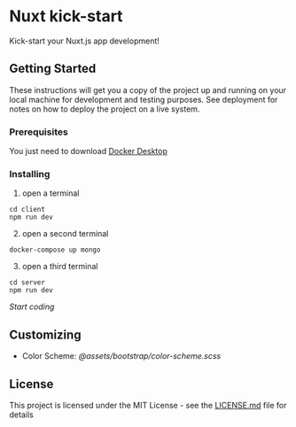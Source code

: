# Nuxt kick-start

Kick-start your Nuxt.js app development!

## Getting Started

These instructions will get you a copy of the project up and running on your local machine for development and testing purposes. See deployment for notes on how to deploy the project on a live system.

### Prerequisites

You just need to download [Docker Desktop](https://hub.docker.com/?overlay=onboarding)


### Installing

1. open a terminal

```
cd client
npm run dev
```

2. open a second terminal

```
docker-compose up mongo
```

3. open a third terminal

```
cd server
npm run dev
```

_Start coding_

## Customizing

- Color Scheme: *@assets/bootstrap/color-scheme.scss*


## License

This project is licensed under the MIT License - see the [LICENSE.md](LICENSE.md) file for details
